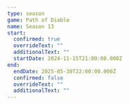 ```yaml
---
type: season
game: Path of Diablo
name: Season 13
start:
  confirmed: true
  overrideText: ""
  additionalText: ""
  startDate: 2024-11-15T21:00:00.000Z
end:
  endDate: 2025-05-30T22:00:00.000Z
  confirmed: false
  overrideText: ""
  additionalText: ""
---
```

